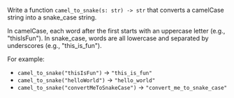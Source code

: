 Write a function `camel_to_snake(s: str) -> str` that converts a camelCase string into a snake_case string.

In camelCase, each word after the first starts with an uppercase letter (e.g., "thisIsFun"). In snake_case, words are all lowercase and separated by underscores (e.g., "this_is_fun").

For example:
- `camel_to_snake("thisIsFun")` → `"this_is_fun"`
- `camel_to_snake("helloWorld")` → `"hello_world"`
- `camel_to_snake("convertMeToSnakeCase")` → `"convert_me_to_snake_case"`